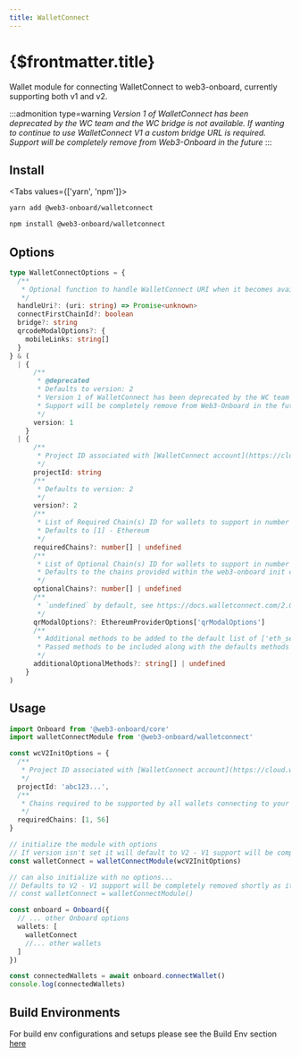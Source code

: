 ```yaml
---
title: WalletConnect
---
```


# {$frontmatter.title}

Wallet module for connecting WalletConnect to web3-onboard, currently supporting both v1 and v2.

:::admonition type=warning
_Version 1 of WalletConnect has been deprecated by the WC team and the WC bridge is not available. If wanting to continue to use WalletConnect V1 a custom bridge URL is required. Support will be completely remove from Web3-Onboard in the future_
:::

## Install

<Tabs values={['yarn', 'npm']}>
<TabPanel value="yarn">

```sh copy
yarn add @web3-onboard/walletconnect
```

  </TabPanel>
  <TabPanel value="npm">

```sh copy
npm install @web3-onboard/walletconnect
```

  </TabPanel>
</Tabs>

## Options

```typescript
type WalletConnectOptions = {
  /**
   * Optional function to handle WalletConnect URI when it becomes available
   */
  handleUri?: (uri: string) => Promise<unknown>
  connectFirstChainId?: boolean
  bridge?: string
  qrcodeModalOptions?: {
    mobileLinks: string[]
  }
} & (
  | {
      /**
       * @deprecated
       * Defaults to version: 2
       * Version 1 of WalletConnect has been deprecated by the WC team and the WC bridge is not available
       * Support will be completely remove from Web3-Onboard in the future
       */
      version: 1
    }
  | {
      /**
       * Project ID associated with [WalletConnect account](https://cloud.walletconnect.com)
       */
      projectId: string
      /**
       * Defaults to version: 2
       */
      version?: 2
      /**
       * List of Required Chain(s) ID for wallets to support in number format (integer or hex)
       * Defaults to [1] - Ethereum
       */
      requiredChains?: number[] | undefined
      /**
       * List of Optional Chain(s) ID for wallets to support in number format (integer or hex)
       * Defaults to the chains provided within the web3-onboard init chain property
       */
      optionalChains?: number[] | undefined
      /**
       * `undefined` by default, see https://docs.walletconnect.com/2.0/web/walletConnectModal/options
       */
      qrModalOptions?: EthereumProviderOptions['qrModalOptions']
      /**
       * Additional methods to be added to the default list of ['eth_sendTransaction',  'eth_signTransaction',  'personal_sign',  'eth_sign',  'eth_signTypedData',  'eth_signTypedData_v4']
       * Passed methods to be included along with the defaults methods - see https://docs.walletconnect.com/2.0/web/walletConnectModal/options
       */
      additionalOptionalMethods?: string[] | undefined
    }
)
```

## Usage

```typescript
import Onboard from '@web3-onboard/core'
import walletConnectModule from '@web3-onboard/walletconnect'

const wcV2InitOptions = {
  /**
   * Project ID associated with [WalletConnect account](https://cloud.walletconnect.com)
   */
  projectId: 'abc123...',
  /**
   * Chains required to be supported by all wallets connecting to your DApp
   */
  requiredChains: [1, 56]
}

// initialize the module with options
// If version isn't set it will default to V2 - V1 support will be completely removed shortly as it is deprecated
const walletConnect = walletConnectModule(wcV2InitOptions)

// can also initialize with no options...
// Defaults to V2 - V1 support will be completely removed shortly as it is deprecated
// const walletConnect = walletConnectModule()

const onboard = Onboard({
  // ... other Onboard options
  wallets: [
    walletConnect
    //... other wallets
  ]
})

const connectedWallets = await onboard.connectWallet()
console.log(connectedWallets)
```

## Build Environments

For build env configurations and setups please see the Build Env section [here](/docs/modules/core#build-environments)
